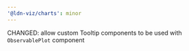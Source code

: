 ```yaml
---
'@ldn-viz/charts': minor
---
```


CHANGED: allow custom Tooltip components to be used with `ObservablePlot` component
